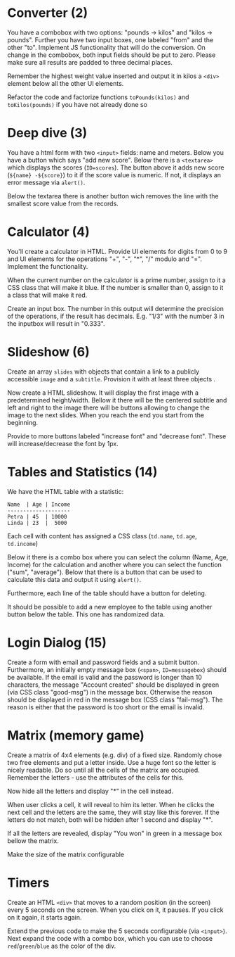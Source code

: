# Converter (2)

You have a combobox with two options: "pounds -> kilos" and "kilos -> pounds". Further you have two input boxes, one labeled "from" and the other "to". Implement JS functionality that will do the conversion. On change in the combobox, both input fields should be put to zero. Please make sure all results are padded to three decimal places. 

Remember the highest weight value inserted and output it in kilos a `<div>` element below all the other UI elements.

Refactor the code and factorize functions `toPounds(kilos)` and `toKilos(pounds)` if you have not already done so

# Deep dive (3)

You have a html form with two `<input>` fields: name and meters. Below you have a button which says "add new score".  Below there is a `<textarea>` which displays the scores (`ID=scores`). The button above it adds new score (`${name} -${score}`) to it if the score value is numeric. If not, it displays an error message via `alert()`. 

Below the textarea there is another button wich removes the line with the smallest score value from the records.

# Calculator (4)

You'll create a calculator in HTML. Provide UI elements for digits from 0 to 9 and UI elements for the operations "+", "-", "*", "/" modulo and "=". Implement the functionality.

When the current number on the calculator is a prime number, assign to it a CSS class that will make it blue. If the number is smaller than 0, assign to it a class that will make it red.

Create an input box. The number in this output will determine the precision of the operations, if the result has decimals. E.g. "1/3" with the number 3 in the inputbox will result in "0.333".


# Slideshow (6)

Create an array `slides` with objects that contain a link to a publicly accessible `image` and a `subtitle`. Provision it with at least three objects .

Now create a HTML slideshow. It will display the first image with a predetermined height/width. Bellow it there will be the centered subtitle and left and right to the image there will be buttons allowing to change the image to the next slides. When you reach the end you start from the beginning.

Provide to more buttons labeled "increase font" and "decrease font". These will increase/decrease the font by 1px.

# Tables and Statistics (14)

We have the HTML table with a statistic:

    Name  | Age | Income
    --------------------
    Petra | 45  | 10000
    Linda | 23  |  5000

Each cell with content has assigned a CSS class (`td.name`, `td.age`, `td.income`)

Below it there is a combo box where you can select the column (Name, Age, Income) for the calculation and another where you can select the function ("sum", "average"). Below that there is a button that can be used to calculate this data and output it using `alert()`.

Furthermore, each line of the table should have a button for deleting.

It should be possible to add a new employee to the table using another button below the table. This one has randomized data.


# Login Dialog (15)

Create a form with email and password fields and a submit button. Furthermore, an initially empty message box (`<span>`, `ID=messagebox`) should be available. If the email is valid and the password is longer than 10 characters, the message "Account created" should be displayed in green (via CSS class "good-msg") in the message box. Otherwise the reason should be displayed in red in the message box (CSS class "fail-msg"). The reason is either that the password is too short or the email is invalid.


# Matrix (memory game)

Create a matrix of 4x4 elements (e.g. div) of a fixed size. Randomly chose two free elements and put a letter inside. Use a huge font so the letter is nicely readable. Do so until all the cells of the matrix are occupied. Remember the letters - use the attributes of the cells for this.

Now hide all the letters and display "*" in the cell instead. 

When user clicks a cell, it will reveal to him its letter. When he clicks the next cell and the letters are the same, they will stay like this forever. If the letters do not match, both will be hidden after 1 second and display "*".

If all the letters are revealed, display "You won" in green in a message box bellow the matrix.

Make the size of the matrix configurable

# Timers

Create an HTML `<div>` that moves to a random position (in the screen) every 5 seconds on the screen. When you click on it, it pauses. If you click on it again, it starts again.

Extend the previous code to make the 5 seconds configurable (via `<input>`). Next expand the code with a combo box, which you can use to choose `red`/`green`/`blue` as the color of the div.
